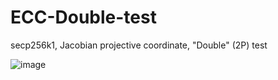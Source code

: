 # ECC-Double-test
secp256k1, Jacobian projective coordinate, "Double" (2P) test

![image](https://user-images.githubusercontent.com/53184086/205198256-e1f76457-9609-45ec-8784-58bc73145954.png)
